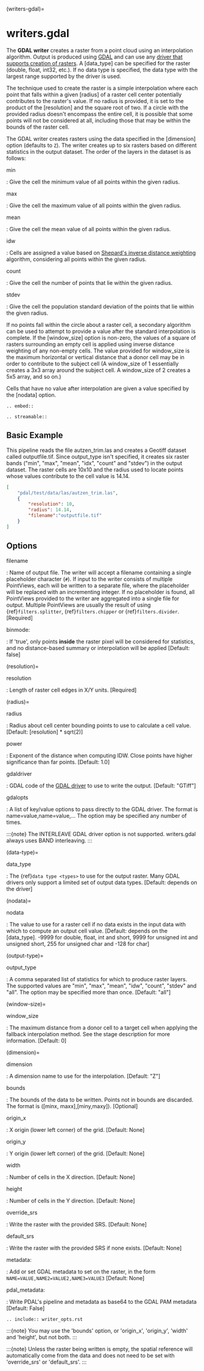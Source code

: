 (writers-gdal)=

# writers.gdal

The **GDAL writer** creates a raster from a point cloud using an interpolation
algorithm.  Output is produced using [GDAL] and can use any [driver
that supports creation of rasters][driver that supports creation of rasters].  A [data_type] can be specified for the
raster (double, float, int32, etc.).  If no data type is specified, the
data type with the largest range supported by the driver is used.

The technique used to create the raster is a simple interpolation where
each point that falls within a given [radius] of a raster cell center
potentially contributes to the raster's value.  If no radius is provided,
it is set to the product of the [resolution] and the square root of two.
If a circle with the provided radius
doesn't encompass the entire cell, it is possible that some points will
not be considered at all, including those that may be within the bounds
of the raster cell.

The GDAL writer creates rasters using the data specified in the [dimension]
option (defaults to `Z`). The writer creates up to six rasters based on
different statistics in the output dataset.  The order of the layers in the
dataset is as follows:

min

: Give the cell the minimum value of all points within the given radius.

max

: Give the cell the maximum value of all points within the given radius.

mean

: Give the cell the mean value of all points within the given radius.

idw

: Cells are assigned a value based on [Shepard's inverse distance weighting]
  algorithm, considering all points within the given radius.

count

: Give the cell the number of points that lie within the given radius.

stdev

: Give the cell the population standard deviation of the points that lie
  within the given radius.

If no points fall within the circle about a raster cell, a secondary
algorithm can be used to attempt to provide a value after the standard
interpolation is complete.  If the [window_size] option is non-zero, the
values of a square of rasters surrounding an empty cell is applied
using inverse distance weighting of any non-empty cells.
The value provided for window_size is the
maximum horizontal or vertical distance that a donor cell may be in order to
contribute to the subject cell (A window_size of 1 essentially creates a 3x3
array around the subject cell.  A window_size of 2 creates a 5x5 array, and
so on.)

Cells that have no value after interpolation are given a value specified by
the [nodata] option.

```{eval-rst}
.. embed::
```

```{eval-rst}
.. streamable::

```

## Basic Example

This  pipeline reads the file autzen_trim.las and creates a Geotiff dataset
called outputfile.tif.  Since output_type isn't specified, it creates six
raster bands ("min", "max", "mean", "idx", "count" and "stdev") in the output
dataset.  The raster cells are 10x10 and the radius used to locate points
whose values contribute to the cell value is 14.14.

```json
[
    "pdal/test/data/las/autzen_trim.las",
    {
        "resolution": 10,
        "radius": 14.14,
        "filename":"outputfile.tif"
    }
]
```

## Options

filename

: Name of output file. The writer will accept a filename containing
  a single placeholder character (`#`).  If input to the writer consists
  of multiple PointViews, each will be written to a separate file, where
  the placeholder will be replaced with an incrementing integer.  If no
  placeholder is found, all PointViews provided to the writer are
  aggregated into a single file for output.  Multiple PointViews are usually
  the result of using {ref}`filters.splitter`, {ref}`filters.chipper` or
  {ref}`filters.divider`.\[Required\]

binmode:

: If 'true', only points **inside** the raster pixel will be considered
  for statistics, and no distance-based summary or interpolation will
  be applied \[Default: false\]

(resolution)=

resolution

: Length of raster cell edges in X/Y units.  \[Required\]

(radius)=

radius

: Radius about cell center bounding points to use to calculate a cell value.
  \[Default: [resolution] * sqrt(2)\]

power

: Exponent of the distance when computing IDW. Close points have higher
  significance than far points. \[Default: 1.0\]

gdaldriver

: GDAL code of the [GDAL driver] to use to write the output.
  \[Default: "GTiff"\]

gdalopts

: A list of key/value options to pass directly to the GDAL driver.  The
  format is name=value,name=value,...  The option may be specified
  any number of times.

  :::{note}
  The INTERLEAVE GDAL driver option is not supported.  writers.gdal
  always uses BAND interleaving.
  :::

(data-type)=

data_type

: The {ref}`data type <types>` to use for the output raster.
  Many GDAL drivers only
  support a limited set of output data types.
  \[Default: depends on the driver\]

(nodata)=

nodata

: The value to use for a raster cell if no data exists in the input data
  with which to compute an output cell value. \[Default: depends on the
  [data_type].  -9999 for double, float, int and short, 9999 for
  unsigned int and unsigned short, 255 for unsigned char and -128 for char\]

(output-type)=

output_type

: A comma separated list of statistics for which to produce raster layers.
  The supported values are "min", "max", "mean", "idw", "count", "stdev"
  and "all".  The option may be specified more than once. \[Default: "all"\]

(window-size)=

window_size

: The maximum distance from a donor cell to a target cell when applying
  the fallback interpolation method.  See the stage description for more
  information. \[Default: 0\]

(dimension)=

dimension

: A dimension name to use for the interpolation. \[Default: "Z"\]

bounds

: The bounds of the data to be written.  Points not in bounds are discarded.
  The format is (\[minx, maxx\],\[miny,maxy\]). \[Optional\]

origin_x

: X origin (lower left corner) of the grid. \[Default: None\]

origin_y

: Y origin (lower left corner) of the grid. \[Default: None\]

width

: Number of cells in the X direction. \[Default: None\]

height

: Number of cells in the Y direction. \[Default: None\]

override_srs

: Write the raster with the provided SRS. \[Default: None\]

default_srs

: Write the raster with the provided SRS if none exists. \[Default: None\]

metadata:

: Add or set GDAL metadata to set on the raster, in the form
  `NAME=VALUE,NAME2=VALUE2,NAME3=VALUE3` \[Default: None\]

pdal_metadata:

: Write PDAL's pipeline and metadata as base64 to the GDAL PAM metadata \[Default: False\]

```{eval-rst}
.. include:: writer_opts.rst
```

:::{note}
You may use the 'bounds' option, or 'origin_x', 'origin_y', 'width'
and 'height', but not both.
:::

:::{note}
Unless the raster being written is empty, the spatial reference will automatically
come from the data and does not need to be set with 'override_srs' or 'default_srs'.
:::

[driver that supports creation of rasters]: http://www.gdal.org/formats_list.html
[gdal]: http://gdal.org
[gdal driver]: http://www.gdal.org/formats_list.html
[shepard's inverse distance weighting]: https://en.wikipedia.org/wiki/Inverse_distance_weighting
